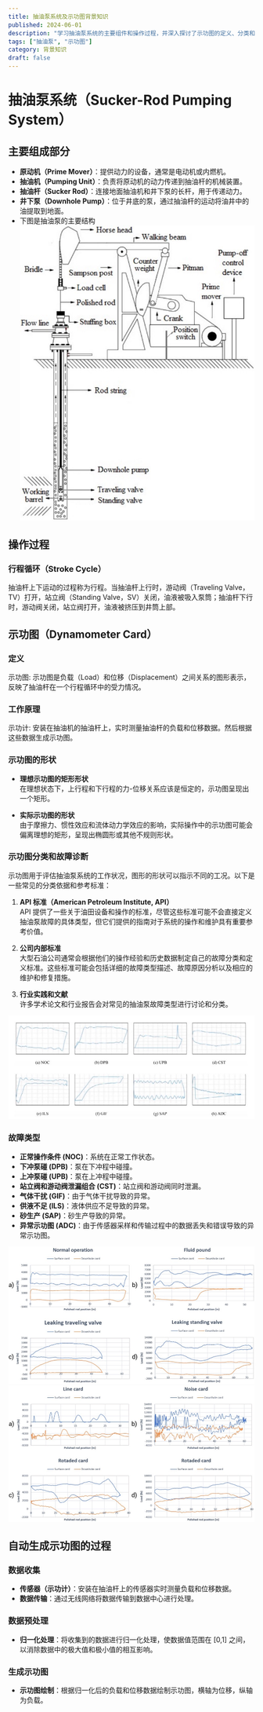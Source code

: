 ```yaml
---
title: 抽油泵系统及示功图背景知识
published: 2024-06-01
description: "学习抽油泵系统的主要组件和操作过程，并深入探讨了示功图的定义、分类和故障诊断方法。"
tags: ["抽油泵", "示功图"]
category: 背景知识
draft: false
---
```


# 抽油泵系统（Sucker-Rod Pumping System）

## 主要组成部分

- **原动机（Prime Mover）**：提供动力的设备，通常是电动机或内燃机。
- **抽油机（Pumping Unit）**：负责将原动机的动力传递到抽油杆的机械装置。
- **抽油杆（Sucker Rod）**：连接地面抽油机和井下泵的长杆，用于传递动力。
- **井下泵（Downhole Pump）**：位于井底的泵，通过抽油杆的运动将油井中的油提取到地面。
- 下图是抽油泵的主要结构
![Local image](src/content/pump.jpg "pump")
## 操作过程

### 行程循环（Stroke Cycle）

抽油杆上下运动的过程称为行程。当抽油杆上行时，游动阀（Traveling Valve，TV）打开，站立阀（Standing Valve，SV）关闭，油液被吸入泵筒；抽油杆下行时，游动阀关闭，站立阀打开，油液被挤压到井筒上部。

## 示功图（Dynamometer Card）

### 定义

示功图: 示功图是负载（Load）和位移（Displacement）之间关系的图形表示，反映了抽油杆在一个行程循环中的受力情况。

### 工作原理

示功计: 安装在抽油机的抽油杆上，实时测量抽油杆的负载和位移数据。然后根据这些数据生成示功图。

### 示功图的形状

- **理想示功图的矩形形状**  
  在理想状态下，上行程和下行程的力-位移关系应该是恒定的，示功图呈现出一个矩形。

- **实际示功图的形状**  
  由于摩擦力、惯性效应和流体动力学效应的影响，实际操作中的示功图可能会偏离理想的矩形，呈现出椭圆形或其他不规则形状。


### 示功图分类和故障诊断

示功图用于评估抽油泵系统的工作状况，图形的形状可以指示不同的工况。以下是一些常见的分类依据和参考标准：

1. **API 标准（American Petroleum Institute, API）**  
   API 提供了一些关于油田设备和操作的标准，尽管这些标准可能不会直接定义抽油泵故障的具体类型，但它们提供的指南对于系统的操作和维护具有重要参考价值。

2. **公司内部标准**  
   大型石油公司通常会根据他们的操作经验和历史数据制定自己的故障分类和定义标准。这些标准可能会包括详细的故障类型描述、故障原因分析以及相应的维护和修复措施。

3. **行业实践和文献**  
   许多学术论文和行业报告会对常见的抽油泵故障类型进行讨论和分类。

![Local image](src/content/workcard1.jpg "card1")

### 故障类型

- **正常操作条件 (NOC)**：系统在正常工作状态。
- **下冲泵碰 (DPB)**：泵在下冲程中碰撞。
- **上冲泵碰 (UPB)**：泵在上冲程中碰撞。
- **站立阀和游动阀泄漏组合 (CST)**：站立阀和游动阀同时泄漏。
- **气体干扰 (GIF)**：由于气体干扰导致的异常。
- **供液不足 (ILS)**：液体供应不足导致的异常。
- **砂生产 (SAP)**：砂生产导致的异常。
- **异常示功图 (ADC)**：由于传感器采样和传输过程中的数据丢失和错误导致的异常示功图。

![Local image](src/content/workcard2.jpg "card2")
![Local image](src/content/wordcard3.jpg "card3")
## 自动生成示功图的过程

### 数据收集

- **传感器（示功计）**：安装在抽油杆上的传感器实时测量负载和位移数据。
- **数据传输**：通过无线网络将数据传输到数据中心进行处理。

### 数据预处理

- **归一化处理**：将收集到的数据进行归一化处理，使数据值范围在 [0,1] 之间，以消除数据中的极大值和极小值的相互影响。

### 生成示功图

- **示功图绘制**：根据归一化后的负载和位移数据绘制示功图，横轴为位移，纵轴为负载。

